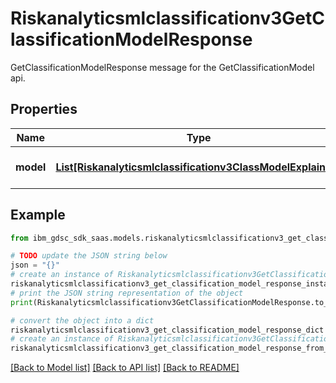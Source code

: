 # Riskanalyticsmlclassificationv3GetClassificationModelResponse

GetClassificationModelResponse message for the GetClassificationModel api.

## Properties

Name | Type | Description | Notes
------------ | ------------- | ------------- | -------------
**model** | [**List[Riskanalyticsmlclassificationv3ClassModelExplained]**](Riskanalyticsmlclassificationv3ClassModelExplained.md) | Classification model weights. | [optional] 

## Example

```python
from ibm_gdsc_sdk_saas.models.riskanalyticsmlclassificationv3_get_classification_model_response import Riskanalyticsmlclassificationv3GetClassificationModelResponse

# TODO update the JSON string below
json = "{}"
# create an instance of Riskanalyticsmlclassificationv3GetClassificationModelResponse from a JSON string
riskanalyticsmlclassificationv3_get_classification_model_response_instance = Riskanalyticsmlclassificationv3GetClassificationModelResponse.from_json(json)
# print the JSON string representation of the object
print(Riskanalyticsmlclassificationv3GetClassificationModelResponse.to_json())

# convert the object into a dict
riskanalyticsmlclassificationv3_get_classification_model_response_dict = riskanalyticsmlclassificationv3_get_classification_model_response_instance.to_dict()
# create an instance of Riskanalyticsmlclassificationv3GetClassificationModelResponse from a dict
riskanalyticsmlclassificationv3_get_classification_model_response_from_dict = Riskanalyticsmlclassificationv3GetClassificationModelResponse.from_dict(riskanalyticsmlclassificationv3_get_classification_model_response_dict)
```
[[Back to Model list]](../README.md#documentation-for-models) [[Back to API list]](../README.md#documentation-for-api-endpoints) [[Back to README]](../README.md)


